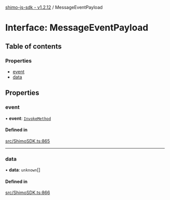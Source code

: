 [shimo-js-sdk - v1.2.12](/README.md) / MessageEventPayload

# Interface: MessageEventPayload

## Table of contents

### Properties

- [event](/interfaces/MessageEventPayload.md#event)
- [data](/interfaces/MessageEventPayload.md#data)

## Properties

### event

• **event**: [`InvokeMethod`](/enums/InvokeMethod.md)

#### Defined in

[src/ShimoSDK.ts:865](https://github.com/byte9527/shimo-js-sdk/blob/main/src/ShimoSDK.ts#L865)

___

### data

• **data**: `unknown`[]

#### Defined in

[src/ShimoSDK.ts:866](https://github.com/byte9527/shimo-js-sdk/blob/main/src/ShimoSDK.ts#L866)
